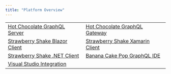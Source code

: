 ```yaml
---
title: "Platform Overview"
---
```


<table>
<tr>
    <td><a href="../hotchocolate">Hot Chocolate GraphQL Server</a></td>
    <td><a href="../hotchocolate/distributed-schema">Hot Chocolate GraphQL Gateway</a></td>
</tr>
<tr>
    <td><a href="../strawberryshake/get-started">Strawberry Shake Blazor Client</a></td>
    <td><a href="../hotchocolate/get-started/xamarin">Strawberry Shake Xamarin Client</a></td>
</tr>
<tr>
    <td><a href="../strawberryshake/get-started/console">Strawberry Shake .NET Client</a></td>
    <td><a href="../bananacakepop">Banana Cake Pop GraphQL IDE</a></td>
</tr>
<tr>
    <td><a href="../strawberryshake/visual-studio">Visual Studio Integration</a></td>
    <td></td>
</tr>
</table>
